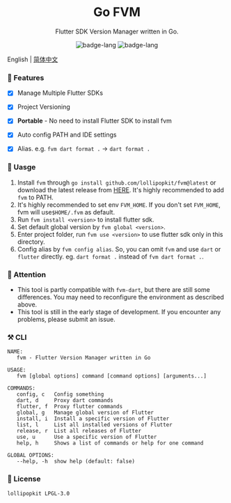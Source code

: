 <h1 align="center">Go FVM</h1>
<p align="center">Flutter SDK Version Manager written in Go.</p>

<p align="center">
    <img alt="badge-lang" src="https://badgen.net/badge/FVM/0.0.8/cyan">
    <img alt="badge-lang" src="https://badgen.net/badge/Go/1.19/purple">
</p>


English | [简体中文](README_CN.md)

### 🍦 Features
- [x] Manage Multiple Flutter SDKs
- [x] Project Versioning
- [x] **Portable** - No need to install Flutter SDK to install fvm
- [x] Auto config PATH and IDE settings
- [x] Alias. e.g. `fvm dart format .` -> `dart format .`


### 💾 Uasge
1. Install `fvm` through `go install github.com/lollipopkit/fvm@latest` or download the latest release from [HERE](https://github.com/lollipopkit/fvm/releases). It's highly recommended to add `fvm` to PATH.
2. It's highly recommended to set env `FVM_HOME`. If you don't set `FVM_HOME`, fvm will use`$HOME/.fvm` as default.
3. Run `fvm install <version>` to install flutter sdk.
4. Set default global version by `fvm global <version>`.
5. Enter project folder, run `fvm use <version>` to use flutter sdk only in this directory.
6. Config alias by `fvm config alias`. So, you can omit `fvm` and use `dart` or `flutter` directly. eg. `dart format .` instead of `fvm dart format .`.


### 🔖 Attention
- This tool is partly compatible with `fvm-dart`, but there are still some differences. You may need to reconfigure the environment as described above.
- This tool is still in the early stage of development. If you encounter any problems, please submit an issue.

### ⚒️ CLI
```
NAME:
   fvm - Flutter Version Manager written in Go

USAGE:
   fvm [global options] command [command options] [arguments...]

COMMANDS:
   config, c   Config something
   dart, d     Proxy dart commands
   flutter, f  Proxy flutter commands
   global, g   Manage global version of Flutter
   install, i  Install a specific version of Flutter
   list, l     List all installed versions of Flutter
   release, r  List all releases of Flutter
   use, u      Use a specific version of Flutter
   help, h     Shows a list of commands or help for one command

GLOBAL OPTIONS:
   --help, -h  show help (default: false)
```

### 📝 License
```
lollipopkit LPGL-3.0
```